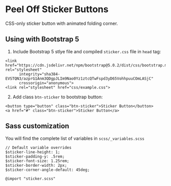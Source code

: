 # Peel Off Sticker Buttons

CSS-only sticker button with animated folding corner.

Using with Bootstrap 5
---

1. Include Bootstrap 5 stlye file and compiled `sticker.css` file in `head` tag:
```
<link href="https://cdn.jsdelivr.net/npm/bootstrap@5.0.2/dist/css/bootstrap.min.css" rel="stylesheet"
      integrity="sha384-EVSTQN3/azprG1Anm3QDgpJLIm9Nao0Yz1ztcQTwFspd3yD65VohhpuuCOmLASjC" 
      crossorigin="anonymous">
<link rel="stylesheet" href="css/example.css">
```

2. Add class `btn-sticker` to bootstrap button:

```
<button type="button" class="btn-sticker">Sticker Button</button>
<a href="#" class="btn-sticker">Sticker Button</a>

```

Sass customization
---

You will find the complete list of variables in `scss/_variables.scss`

```
// Default variable overrides
$sticker-line-height: 1;
$sticker-padding-y: .5rem;
$sticker-font-size: 1.25rem;
$sticker-border-width: 2px;
$sticker-corner-angle-default: 45deg;

@import "sticker.scss"
```
